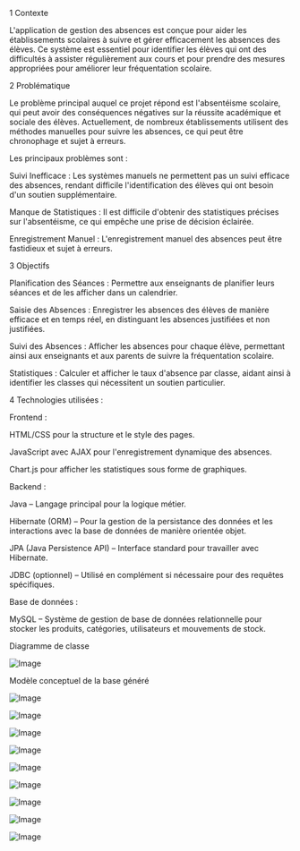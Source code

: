 1 Contexte

L'application de gestion des absences est conçue pour aider les établissements scolaires à suivre et gérer efficacement les absences des élèves. Ce système est essentiel pour identifier les élèves qui ont des difficultés à assister régulièrement aux cours et pour prendre des mesures appropriées pour améliorer leur fréquentation scolaire.

2 Problématique

Le problème principal auquel ce projet répond est l'absentéisme scolaire, qui peut avoir des conséquences négatives sur la réussite académique et sociale des élèves. Actuellement, de nombreux établissements utilisent des méthodes manuelles pour suivre les absences, ce qui peut être chronophage et sujet à erreurs.

Les principaux problèmes sont :

Suivi Inefficace : Les systèmes manuels ne permettent pas un suivi efficace des absences, rendant difficile l'identification des élèves qui ont besoin d'un soutien supplémentaire.

Manque de Statistiques : Il est difficile d'obtenir des statistiques précises sur l'absentéisme, ce qui empêche une prise de décision éclairée.

Enregistrement Manuel : L'enregistrement manuel des absences peut être fastidieux et sujet à erreurs.

3 Objectifs

Planification des Séances : Permettre aux enseignants de planifier leurs séances et de les afficher dans un calendrier.

Saisie des Absences : Enregistrer les absences des élèves de manière efficace et en temps réel, en distinguant les absences justifiées et non justifiées.

Suivi des Absences : Afficher les absences pour chaque élève, permettant ainsi aux enseignants et aux parents de suivre la fréquentation scolaire.

Statistiques : Calculer et afficher le taux d'absence par classe, aidant ainsi à identifier les classes qui nécessitent un soutien particulier.

4 Technologies utilisées :

 Frontend :
 
HTML/CSS pour la structure et le style des pages.

JavaScript avec AJAX pour l'enregistrement dynamique des absences.

Chart.js pour afficher les statistiques sous forme de graphiques.

Backend :

Java – Langage principal pour la logique métier.

Hibernate (ORM) – Pour la gestion de la persistance des données et les interactions avec la base de données de manière orientée objet.

JPA (Java Persistence API) – Interface standard pour travailler avec Hibernate.

JDBC (optionnel) – Utilisé en complément si nécessaire pour des requêtes spécifiques.

Base de données :

MySQL – Système de gestion de base de données relationnelle pour stocker les produits, catégories, utilisateurs et mouvements de stock.

Diagramme de classe 

![Image](https://github.com/user-attachments/assets/6e0ad84f-a544-4eab-a10d-91e18c89892f)

Modèle conceptuel de la base généré

![Image](https://github.com/user-attachments/assets/b81f8288-3075-4512-a61f-7b14a4c28da6)

![Image](https://github.com/user-attachments/assets/6560b5c8-88db-41b8-abae-abc289654328)

![Image](https://github.com/user-attachments/assets/822f916a-78aa-45ff-871c-003b18873dca)

![Image](https://github.com/user-attachments/assets/af4d1711-6eff-43c2-b732-f8835205c429)

![Image](https://github.com/user-attachments/assets/6acf6234-c7bf-4dd8-9f03-f13090978cf3)

![Image](https://github.com/user-attachments/assets/5b2a3b61-9ebd-45a0-9949-5723c4e3f0a2)

![Image](https://github.com/user-attachments/assets/3d45f24e-4c50-48e0-a13b-6e78e0a22c99)

![Image](https://github.com/user-attachments/assets/d4a5b303-b83b-4cc2-97b1-45933bd614c3)

![Image](https://github.com/user-attachments/assets/466e9b33-4772-413b-99d0-1b2af86e2f73)


